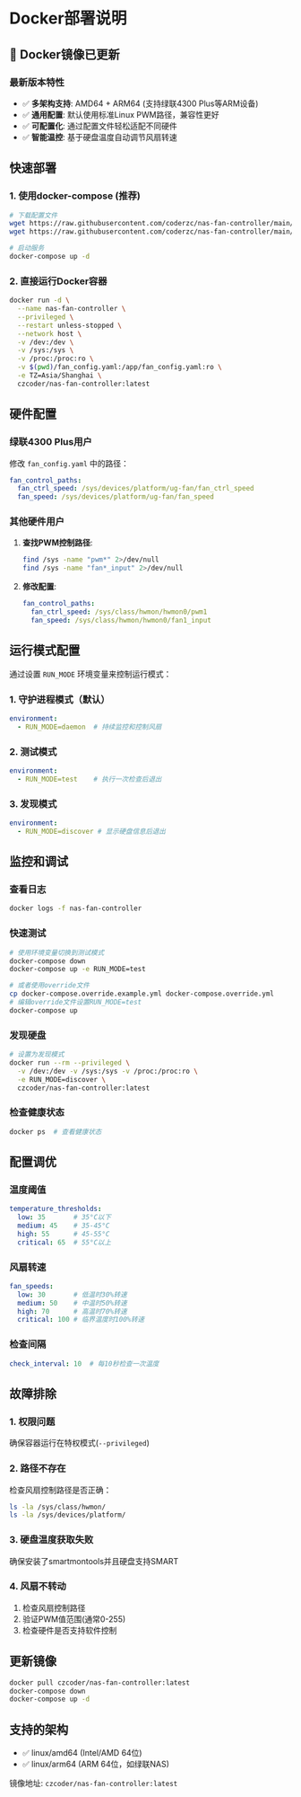 # Docker部署说明

## 🚀 Docker镜像已更新

### 最新版本特性

- ✅ **多架构支持**: AMD64 + ARM64 (支持绿联4300 Plus等ARM设备)
- ✅ **通用配置**: 默认使用标准Linux PWM路径，兼容性更好
- ✅ **可配置化**: 通过配置文件轻松适配不同硬件
- ✅ **智能温控**: 基于硬盘温度自动调节风扇转速

## 快速部署

### 1. 使用docker-compose (推荐)

```bash
# 下载配置文件
wget https://raw.githubusercontent.com/coderzc/nas-fan-controller/main/docker-compose.yml
wget https://raw.githubusercontent.com/coderzc/nas-fan-controller/main/fan_config.yaml

# 启动服务
docker-compose up -d
```

### 2. 直接运行Docker容器

```bash
docker run -d \
  --name nas-fan-controller \
  --privileged \
  --restart unless-stopped \
  --network host \
  -v /dev:/dev \
  -v /sys:/sys \
  -v /proc:/proc:ro \
  -v $(pwd)/fan_config.yaml:/app/fan_config.yaml:ro \
  -e TZ=Asia/Shanghai \
  czcoder/nas-fan-controller:latest
```

## 硬件配置

### 绿联4300 Plus用户

修改 `fan_config.yaml` 中的路径：

```yaml
fan_control_paths:
  fan_ctrl_speed: /sys/devices/platform/ug-fan/fan_ctrl_speed
  fan_speed: /sys/devices/platform/ug-fan/fan_speed
```

### 其他硬件用户

1. **查找PWM控制路径**:
   ```bash
   find /sys -name "pwm*" 2>/dev/null
   find /sys -name "fan*_input" 2>/dev/null
   ```

2. **修改配置**:
   ```yaml
   fan_control_paths:
     fan_ctrl_speed: /sys/class/hwmon/hwmon0/pwm1
     fan_speed: /sys/class/hwmon/hwmon0/fan1_input
   ```

## 运行模式配置

通过设置 `RUN_MODE` 环境变量来控制运行模式：

### 1. 守护进程模式（默认）
```yaml
environment:
  - RUN_MODE=daemon  # 持续监控和控制风扇
```

### 2. 测试模式
```yaml
environment:
  - RUN_MODE=test    # 执行一次检查后退出
```

### 3. 发现模式
```yaml
environment:
  - RUN_MODE=discover # 显示硬盘信息后退出
```

## 监控和调试

### 查看日志
```bash
docker logs -f nas-fan-controller
```

### 快速测试
```bash
# 使用环境变量切换到测试模式
docker-compose down
docker-compose up -e RUN_MODE=test

# 或者使用override文件
cp docker-compose.override.example.yml docker-compose.override.yml
# 编辑override文件设置RUN_MODE=test
docker-compose up
```

### 发现硬盘
```bash
# 设置为发现模式
docker run --rm --privileged \
  -v /dev:/dev -v /sys:/sys -v /proc:/proc:ro \
  -e RUN_MODE=discover \
  czcoder/nas-fan-controller:latest
```

### 检查健康状态
```bash
docker ps  # 查看健康状态
```

## 配置调优

### 温度阈值
```yaml
temperature_thresholds:
  low: 35       # 35°C以下
  medium: 45    # 35-45°C
  high: 55      # 45-55°C  
  critical: 65  # 55°C以上
```

### 风扇转速
```yaml
fan_speeds:
  low: 30       # 低温时30%转速
  medium: 50    # 中温时50%转速
  high: 70      # 高温时70%转速
  critical: 100 # 临界温度时100%转速
```

### 检查间隔
```yaml
check_interval: 10  # 每10秒检查一次温度
```

## 故障排除

### 1. 权限问题
确保容器运行在特权模式(`--privileged`)

### 2. 路径不存在
检查风扇控制路径是否正确：
```bash
ls -la /sys/class/hwmon/
ls -la /sys/devices/platform/
```

### 3. 硬盘温度获取失败
确保安装了smartmontools并且硬盘支持SMART

### 4. 风扇不转动
1. 检查风扇控制路径
2. 验证PWM值范围(通常0-255)
3. 检查硬件是否支持软件控制

## 更新镜像

```bash
docker pull czcoder/nas-fan-controller:latest
docker-compose down
docker-compose up -d
```

## 支持的架构

- ✅ linux/amd64 (Intel/AMD 64位)
- ✅ linux/arm64 (ARM 64位，如绿联NAS)

镜像地址: `czcoder/nas-fan-controller:latest`
